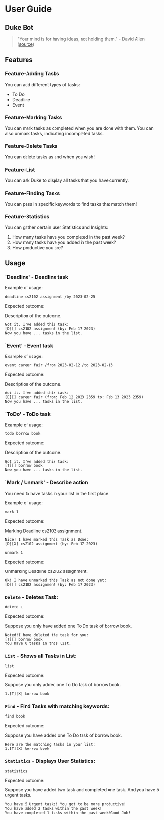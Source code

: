 # User Guide

## Duke Bot
> "Your mind is for having ideas, not holding them." - David Allen ([source](https://dansilvestre.com/productivity-quotes/))

## Features 

### Feature-Adding Tasks

You can add different types of tasks:
- To Do
- Deadline
- Event

### Feature-Marking Tasks

You can mark tasks as completed when you are done with them.
You can also unmark tasks, indicating incompleted tasks.

### Feature-Delete Tasks

You can delete tasks as and when you wish!

### Feature-List

You can ask Duke to display all tasks that you have currently.

### Feature-Finding Tasks

You can pass in specific keywords to find tasks that match them! 

### Feature-Statistics

You can gather certain user Statistics and Insights:
1. How many tasks have you completed in the past week?
2. How many tasks have you added in the past week?
3. How productive you are?

## Usage

### `Deadline' - Deadline task

Example of usage: 

`deadline cs2102 assignment /by 2023-02-25`

Expected outcome:

Description of the outcome.

```
Got it. I've added this task:
[D][] cs2102 assignment (by: Feb 17 2023)
Now you have ... tasks in the list.
```

### `Event' - Event task

Example of usage: 

`event career fair /from 2023-02-12 /to 2023-02-13`

Expected outcome:

Description of the outcome.

```
Got it. I've added this task:
[E][] career fair (from: Feb 12 2023 2359 to: Feb 13 2023 2359)
Now you have ... tasks in the list.
```

### `ToDo' - ToDo task

Example of usage: 

`todo borrow book`

Expected outcome:

Description of the outcome.

```
Got it. I've added this task:
[T][] borrow book
Now you have ... tasks in the list.
```

### `Mark / Unmark' - Describe action

You need to have tasks in your list in the first place.

Example of usage: 

`mark 1`

Expected outcome:

Marking Deadline cs2102 assignment.

```
Nice! I have marked this Task as Done:
[D][X] cs2102 assignment (by: Feb 17 2023)
```

`unmark 1`

Expected outcome:

Unmarking Deadline cs2102 assignment.

```
Ok! I have unmarked this Task as not done yet:
[D][] cs2102 assignment (by: Feb 17 2023)
```

### `Delete` - Deletes Task:

`delete 1`

Expected outcome:

Suppose you only have added one To Do task of borrow book.

```
Noted!I have deleted the task for you:
[T][] borrow book
You have 0 tasks in this list.
```


### `List` - Shows all Tasks in List:

`list`

Expected outcome:

Suppose you only added one To Do task of borrow book.

```
1.[T][X] borrow book
```

### `Find` - Find Tasks with matching keywords:

`find book`

Expected outcome:

Suppose you have added one To Do task of borrow book.

```
Here are the matching tasks in your list:
1.[T][X] borrow book
```

### `Statistics` - Displays User Statistics:

`statistics`

Expected outcome:

Suppose you have added two task and completed one task.
And you have 5 urgent tasks.

```
You have 5 Urgent tasks! You got to be more productive!
You have added 2 tasks within the past week!
You have completed 1 tasks within the past week!Good Job!
```


